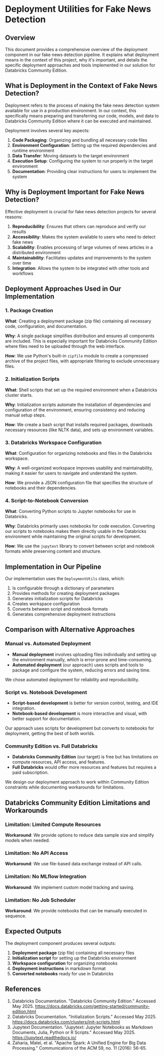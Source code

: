 # Deployment Utilities for Fake News Detection

## Overview

This document provides a comprehensive overview of the deployment component in our fake news detection pipeline. It explains what deployment means in the context of this project, why it's important, and details the specific deployment approaches and tools implemented in our solution for Databricks Community Edition.

## What is Deployment in the Context of Fake News Detection?

Deployment refers to the process of making the fake news detection system available for use in a production environment. In our context, this specifically means preparing and transferring our code, models, and data to Databricks Community Edition where it can be executed and maintained.

Deployment involves several key aspects:
1. **Code Packaging**: Organizing and bundling all necessary code files
2. **Environment Configuration**: Setting up the required dependencies and runtime environment
3. **Data Transfer**: Moving datasets to the target environment
4. **Execution Setup**: Configuring the system to run properly in the target environment
5. **Documentation**: Providing clear instructions for users to implement the system

## Why is Deployment Important for Fake News Detection?

Effective deployment is crucial for fake news detection projects for several reasons:

1. **Reproducibility**: Ensures that others can reproduce and verify our results
2. **Accessibility**: Makes the system available to users who need to detect fake news
3. **Scalability**: Enables processing of large volumes of news articles in a distributed environment
4. **Maintainability**: Facilitates updates and improvements to the system over time
5. **Integration**: Allows the system to be integrated with other tools and workflows

## Deployment Approaches Used in Our Implementation

### 1. Package Creation

**What**: Creating a deployment package (zip file) containing all necessary code, configuration, and documentation.

**Why**: A single package simplifies distribution and ensures all components are included. This is especially important for Databricks Community Edition where files need to be uploaded through the web interface.

**How**: We use Python's built-in `zipfile` module to create a compressed archive of the project files, with appropriate filtering to exclude unnecessary files.

### 2. Initialization Scripts

**What**: Shell scripts that set up the required environment when a Databricks cluster starts.

**Why**: Initialization scripts automate the installation of dependencies and configuration of the environment, ensuring consistency and reducing manual setup steps.

**How**: We create a bash script that installs required packages, downloads necessary resources (like NLTK data), and sets up environment variables.

### 3. Databricks Workspace Configuration

**What**: Configuration for organizing notebooks and files in the Databricks workspace.

**Why**: A well-organized workspace improves usability and maintainability, making it easier for users to navigate and understand the system.

**How**: We provide a JSON configuration file that specifies the structure of notebooks and their dependencies.

### 4. Script-to-Notebook Conversion

**What**: Converting Python scripts to Jupyter notebooks for use in Databricks.

**Why**: Databricks primarily uses notebooks for code execution. Converting our scripts to notebooks makes them directly usable in the Databricks environment while maintaining the original scripts for development.

**How**: We use the `jupytext` library to convert between script and notebook formats while preserving content and structure.

## Implementation in Our Pipeline

Our implementation uses the `DeploymentUtils` class, which:

1. Is configurable through a dictionary of parameters
2. Provides methods for creating deployment packages
3. Generates initialization scripts for Databricks
4. Creates workspace configuration
5. Converts between script and notebook formats
6. Generates comprehensive deployment instructions

## Comparison with Alternative Approaches

### Manual vs. Automated Deployment

- **Manual deployment** involves uploading files individually and setting up the environment manually, which is error-prone and time-consuming.
- **Automated deployment** (our approach) uses scripts and tools to package and configure the system, reducing errors and saving time.

We chose automated deployment for reliability and reproducibility.

### Script vs. Notebook Development

- **Script-based development** is better for version control, testing, and IDE integration.
- **Notebook-based development** is more interactive and visual, with better support for documentation.

Our approach uses scripts for development but converts to notebooks for deployment, getting the best of both worlds.

### Community Edition vs. Full Databricks

- **Databricks Community Edition** (our target) is free but has limitations on compute resources, API access, and features.
- **Full Databricks** would offer more resources and features but requires a paid subscription.

We design our deployment approach to work within Community Edition constraints while documenting workarounds for limitations.

## Databricks Community Edition Limitations and Workarounds

### Limitation: Limited Compute Resources

**Workaround**: We provide options to reduce data sample size and simplify models when needed.

### Limitation: No API Access

**Workaround**: We use file-based data exchange instead of API calls.

### Limitation: No MLflow Integration

**Workaround**: We implement custom model tracking and saving.

### Limitation: No Job Scheduler

**Workaround**: We provide notebooks that can be manually executed in sequence.

## Expected Outputs

The deployment component produces several outputs:

1. **Deployment package** (zip file) containing all necessary files
2. **Initialization script** for setting up the Databricks environment
3. **Workspace configuration** for organizing notebooks
4. **Deployment instructions** in markdown format
5. **Converted notebooks** ready for use in Databricks

## References

1. Databricks Documentation. "Databricks Community Edition." Accessed May 2025. https://docs.databricks.com/getting-started/community-edition.html
2. Databricks Documentation. "Initialization Scripts." Accessed May 2025. https://docs.databricks.com/clusters/init-scripts.html
3. Jupytext Documentation. "Jupytext: Jupyter Notebooks as Markdown Documents, Julia, Python or R Scripts." Accessed May 2025. https://jupytext.readthedocs.io/
4. Zaharia, Matei, et al. "Apache Spark: A Unified Engine for Big Data Processing." Communications of the ACM 59, no. 11 (2016): 56-65.

